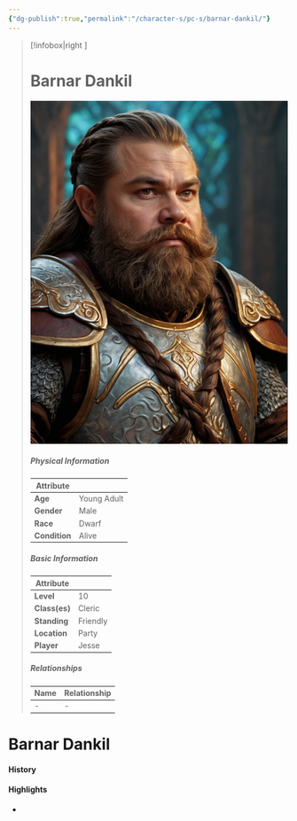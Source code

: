 ```yaml
---
{"dg-publish":true,"permalink":"/character-s/pc-s/barnar-dankil/"}
---
```


>[!infobox|right ]
># **Barnar Dankil**
>![Barnar.jpg|cover h-small](/img/user/Attachments/Characters/Barnar.jpg)
>##### **Physical Information**
>| Attribute | | 
>---|---|
>| **Age** | Young Adult |
>| **Gender** | Male |
>| **Race** | Dwarf |
>| **Condition** | Alive |
>##### **Basic Information**
>| Attribute | |
>---|---|
>| **Level** | 10 |
>| **Class(es)** | Cleric |
>| **Standing** | Friendly |
>| **Location** | Party |
>| **Player** | Jesse |
>##### **Relationships**
>| Name | Relationship |
>---| ---|
>| - | *-* |

# Barnar Dankil
#### History
#### Highlights

- 